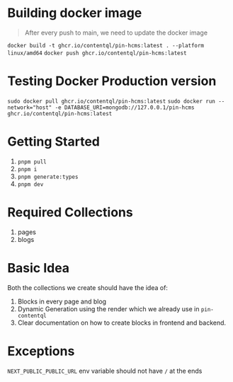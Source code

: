 # Building docker image

> After every push to main, we need to update the docker image

`docker build -t ghcr.io/contentql/pin-hcms:latest . --platform linux/amd64`
`docker push ghcr.io/contentql/pin-hcms:latest`

# Testing Docker Production version

`sudo docker pull ghcr.io/contentql/pin-hcms:latest`
`sudo docker run --network="host" -e DATABASE_URI=mongodb://127.0.0.1/pin-hcms ghcr.io/contentql/pin-hcms:latest`

# Getting Started

1. `pnpm pull`
2. `pnpm i`
3. `pnpm generate:types`
4. `pnpm dev`

# Required Collections

1. pages
2. blogs

# Basic Idea

Both the collections we create should have the idea of:

1. Blocks in every page and blog
2. Dynamic Generation using the render which we already use in `pin-contentql`
3. Clear documentation on how to create blocks in frontend and backend.

# Exceptions

`NEXT_PUBLIC_PUBLIC_URL` env variable should not have `/` at the ends
